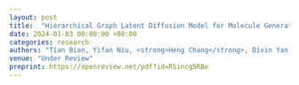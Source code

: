 ```yaml
---
layout: post
title:  "Hierarchical Graph Latent Diffusion Model for Molecule Generation"
date: 2024-01-03 00:00:00 +08:00
categories: research
authors: "Tian Bian, Yifan Niu, <strong>Heng Chang</strong>, Divin Yan, Tingyang Xu, Yu Rong, Jia Li, Hong Cheng"
venue: "Under Review"
preprint: https://openreview.net/pdf?id=RSincg5RBe
---
```

